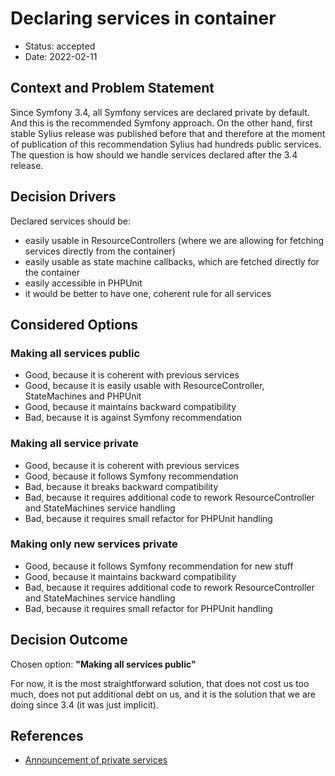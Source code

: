 # Declaring services in container

* Status: accepted
* Date: 2022-02-11

## Context and Problem Statement

Since Symfony 3.4, all Symfony services are declared private by default. And this is the recommended Symfony approach. On the 
other hand, first stable Sylius release was published before that and therefore at the moment of publication of this recommendation
Sylius had hundreds public services. The question is how should we handle services declared after the 3.4 release.

## Decision Drivers

Declared services should be:
* easily usable in ResourceControllers (where we are allowing for fetching services directly from the container)
* easily usable as state machine callbacks, which are fetched directly for the container
* easily accessible in PHPUnit
* it would be better to have one, coherent rule for all services

## Considered Options

### Making all services public

* Good, because it is coherent with previous services
* Good, because it is easily usable with ResourceController, StateMachines and PHPUnit
* Good, because it maintains backward compatibility
* Bad, because it is against Symfony recommendation

### Making all service private

* Good, because it is coherent with previous services
* Good, because it follows Symfony recommendation
* Bad, because it breaks backward compatibility
* Bad, because it requires additional code to rework ResourceController and StateMachines service handling
* Bad, because it requires small refactor for PHPUnit handling

### Making only new services private

* Good, because it follows Symfony recommendation for new stuff
* Good, because it maintains backward compatibility
* Bad, because it requires additional code to rework ResourceController and StateMachines service handling
* Bad, because it requires small refactor for PHPUnit handling

## Decision Outcome

Chosen option: **"Making all services public"**

For now, it is the most straightforward solution, that does not cost us too much, does not put additional debt on us, and 
it is the solution that we are doing since 3.4 (it was just implicit).

## References

* [Announcement of private services](https://symfony.com/blog/new-in-symfony-3-4-services-are-private-by-default)
